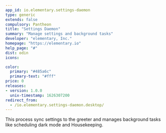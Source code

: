 ```yaml
---
app_id: io.elementary.settings-daemon
type: generic
extends: false
compulsory: Pantheon
title: "Settings Daemon"
summary: "Manage settings and background tasks"
developer: "elementary, Inc."
homepage: "https://elementary.io"
help_page: "#"
dist: odin
icons:

color:
  primary: "#485a6c"
  primary-text: "#fff"
price: 0
releases:
- version: 1.0.0
  unix-timestamp: 1626307200
redirect_from:
  - /io.elementary.settings-daemon.desktop/
---
```


<p>This process sync settings to the greeter and manages background tasks like scheduling dark mode and Housekeeping.</p>